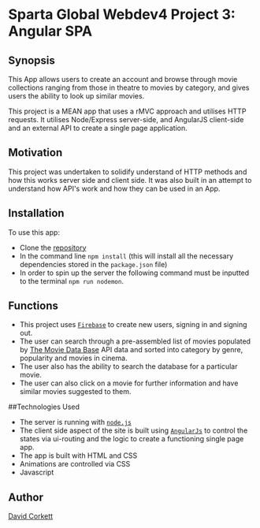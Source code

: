 # Sparta Global Webdev4 Project 3: Angular SPA

## Synopsis
This App allows users to create an account and browse through movie collections ranging from those in theatre to movies by category, and gives users the ability to look up similar movies.  

This project is a MEAN app that uses a rMVC approach and utilises HTTP requests. It utilises  Node/Express server-side, and AngularJS client-side and an external API to create a single page application.


## Motivation

This project was undertaken to solidify understand of HTTP methods and how this works server side and client side. It was also built in an attempt to understand how API's work and how they can be used in an App.

## Installation

To use this app:
* Clone the [repository](https://github.com/morkett/sg-project-3.git)
* In the command line `npm install` (this will install all the necessary dependencies stored in the `package.json` file)
* In order to spin up the server the following command must be inputted to the terminal `npm run nodemon`.

## Functions
* This project uses [`Firebase`](https://firebase.google.com/) to create new users, signing in and signing out.
* The user can search through a pre-assembled list of movies populated by [The Movie Data Base](https://www.themoviedb.org/documentation/api) API data and sorted into category by genre, popularity and movies in cinema.
* The user also has the ability to search the database for a particular movie.
* The user can also click on a movie for further information and have similar movies suggested to them.


##Technologies Used
* The server is running with [`node.js`](https://nodejs.org/en/)
* The client side aspect of the site is built using [`AngularJs`](https://angularjs.org/) to control the states via ui-routing and the logic to create a functioning single page app.
* The app is built with HTML and CSS
* Animations are controlled via CSS
* Javascript

## Author

[David Corkett](https://github.com/morkett)
